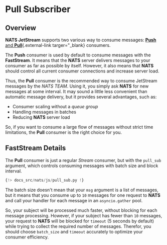 # Pull Subscriber

## Overview

**NATS JetStream** supports two various way to consume messages: [**Push** and **Pull**](https://docs.nats.io/using-nats/developer/develop_jetstream/consumers#push-and-pull-consumers){.external-link targer="_blank} consumers.

The **Push** consumer is used by default to consume messages with the **FastStream**. It means that the **NATS** server delivers messages to your consumer as far as possible by itself. However, it also means that **NATS** should control all current consumer connections and increase server load.

Thus, the **Pull** consumer is the recommended way to consume JetStream messages by the *NATS TEAM*. Using it, you simply ask **NATS** for new messages at some interval. It may sound a little less convenient than automatic message delivery, but it provides several advantages, such as:

* Consumer scaling without a *queue group*
* Handling messages in batches
* Reducing **NATS** server load

So, if you want to consume a large flow of messages without strict time limitations, the **Pull** consumer is the right choice for you.

## FastStream Details

The **Pull** consumer is just a regular *Stream* consumer, but with the `pull_sub` argument, which controls consuming messages with batch size and block interval.

```python linenums="1" hl_lines="10-11"
{!> docs_src/nats/js/pull_sub.py !}
```

The batch size doesn't mean that your `msg` argument is a list of messages, but it means that you consume up to `10` messages for one request to **NATS** and call your handler for each message in an `asyncio.gather` pool.

So, your subject will be processed much faster, without blocking for each message processing. However, if your subject has fewer than `10` messages, your request to **NATS** will be blocked for `timeout` (5 seconds by default) while trying to collect the required number of messages. Therefor, you should choose `batch_size` and `timeout` accurately to optimize your consumer efficiency.
